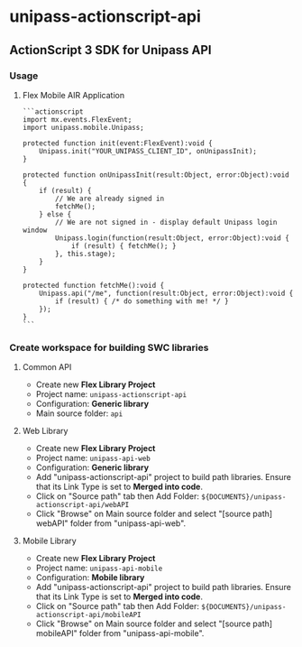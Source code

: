 unipass-actionscript-api
========================

ActionScript 3 SDK for Unipass API
----------------------------------

### Usage

1. Flex Mobile AIR Application

       ```actionscript
       import mx.events.FlexEvent;
       import unipass.mobile.Unipass;
       
       protected function init(event:FlexEvent):void {
           Unipass.init("YOUR_UNIPASS_CLIENT_ID", onUnipassInit);
       }
    
       protected function onUnipassInit(result:Object, error:Object):void {
           if (result) {
               // We are already signed in
               fetchMe();
           } else {
               // We are not signed in - display default Unipass login window
               Unipass.login(function(result:Object, error:Object):void {
                   if (result) { fetchMe(); }
               }, this.stage);
           }
       }
    
       protected function fetchMe():void {
           Unipass.api("/me", function(result:Object, error:Object):void {
               if (result) { /* do something with me! */ }
           });
       }
       ```

### Create workspace for building SWC libraries

1. Common API

   * Create new **Flex Library Project**
   * Project name: `unipass-actionscript-api`
   * Configuration: **Generic library**
   * Main source folder: `api`

2. Web Library 

   * Create new **Flex Library Project**
   * Project name: `unipass-api-web`
   * Configuration: **Generic library**
   * Add "unipass-actionscript-api" project to build path libraries.
     Ensure that its Link Type is set to **Merged into code**.
   * Click on "Source path" tab then Add Folder: `${DOCUMENTS}/unipass-actionscript-api/webAPI`
   * Click "Browse" on Main source folder and select "[source path] webAPI" folder from "unipass-api-web".

3. Mobile Library 

   * Create new **Flex Library Project**
   * Project name: `unipass-api-mobile`
   * Configuration: **Mobile library**
   * Add "unipass-actionscript-api" project to build path libraries.
     Ensure that its Link Type is set to **Merged into code**.
   * Click on "Source path" tab then Add Folder: `${DOCUMENTS}/unipass-actionscript-api/mobileAPI`
   * Click "Browse" on Main source folder and select "[source path] mobileAPI" folder from "unipass-api-mobile".
